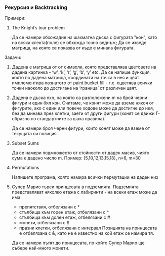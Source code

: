 ### Рекурсия и Backtracking

Примери:
1. The Knight’s tour problem
   
   Да се намери обхожадне на шахматна дъска с фигурата "кон", като на всяка клекта(поле) се обхожда точно веднъж;
   Да се изведе матрица, на която се показва от къде е минала фигурата.

Задачи:
1. Дадена е матрица от от символи, която представлява цветовете на дадена картинка - ‘w’, ‘k’, ‘r’, ‘g’, ‘b’, ‘y’ etc.
   Да се напише функция, която по дадена матрица, координати на точка в нея и цвят имплементира познатото от paint bucket fill -
   т.е. оцветява всички точки наоколо до достигане на ‘граница’ от различен цвят.
1. Дадена е дъска nxn, на която са разположени m на брой черни фигури и един бял кон.
   Считаме, че конят може да вземе някоя от фигурите, ако с един или повече ходове може да достигне до нея,
   без да минава през клетки, заети от други фигури (конят се движи Г-образно по стандартните за шаха правила).
   
   Да се намери броя черни фигури, които конят може да вземе от текущата си позиция.
1. Subset Sums

   Да се намери подмножесто от стойности от даден масив, чиято сума е дадено число m. Пример: {5,10,12,13,15,18}, n=6, m=30
1. Permutations

   Напишете програма, която намира всички пермутации на даден низ
   
1. Супер Марио търси принцесата в подземията. Подземията представляват няколко етажа с лабиринти - на всеки етаж може да има:
   * препятствия, отбелязани с *
   * стълбища към горен етаж, отбелязани с ^
   * стълбища към долен етаж, отбелязани с #
   * монети, отбелязани с $
   * празни клетки, отбелязани с интервал
   Позицията на принцесата е отбелязана с &, като не е известно на кой етаж се намира тя.
   
   Да се намери пътят до принцесата, по който Супер Марио ще събере най-много монети.
